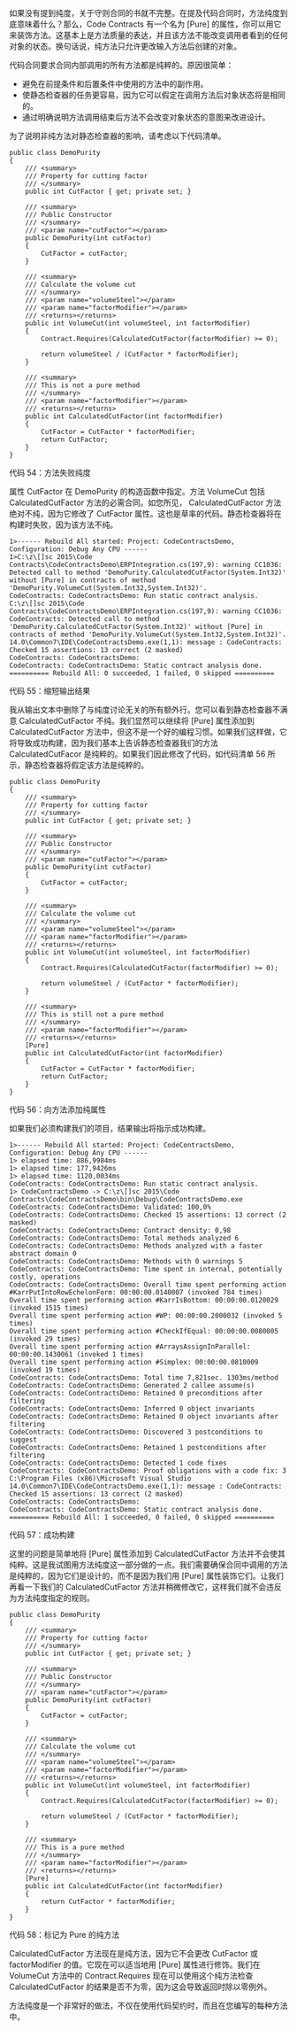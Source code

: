 如果没有提到纯度，关于守则合同的书就不完整。在提及代码合同时，方法纯度到底意味着什么？那么，Code Contracts 有一个名为 [Pure] 的属性，你可以用它来装饰方法。这基本上是方法质量的表达，并且该方法不能改变调用者看到的任何对象的状态。换句话说，纯方法只允许更改输入方法后创建的对象。

代码合同要求合同内部调用的所有方法都是纯粹的。原因很简单：

*   避免在前提条件和后置条件中使用的方法中的副作用。
*   使静态检查器的任务更容易，因为它可以假定在调用方法后对象状态将是相同的。
*   通过明确说明方法调用结束后方法不会改变对象状态的意图来改进设计。

为了说明非纯方法对静态检查器的影响，请考虑以下代码清单。

```
public class DemoPurity
{
    /// <summary>
    /// Property for cutting factor
    /// </summary>
    public int CutFactor { get; private set; }

    /// <summary>
    /// Public Constructor
    /// </summary>
    /// <param name="cutFactor"></param>
    public DemoPurity(int cutFactor)
    {
        CutFactor = cutFactor;
    }

    /// <summary>
    /// Calculate the volume cut
    /// </summary>
    /// <param name="volumeSteel"></param>
    /// <param name="factorModifier"></param>
    /// <returns></returns>
    public int VolumeCut(int volumeSteel, int factorModifier)
    {
        Contract.Requires(CalculatedCutFactor(factorModifier) >= 0);

        return volumeSteel / (CutFactor * factorModifier);
    }

    /// <summary>
    /// This is not a pure method
    /// </summary>
    /// <param name="factorModifier"></param>
    /// <returns></returns>
    public int CalculatedCutFactor(int factorModifier)
    {
        CutFactor = CutFactor * factorModifier;
        return CutFactor;
    }    
}

```

代码 54：方法失败纯度

属性 CutFactor 在 DemoPurity 的构造函数中指定。方法 VolumeCut 包括 CalculatedCutFactor 方法的必需合同。如您所见， CalculatedCutFactor 方法绝对不纯，因为它修改了 CutFactor 属性。这也是草率的代码。静态检查器将在构建时失败，因为该方法不纯。

```
1>------ Rebuild All started: Project: CodeContractsDemo, Configuration: Debug Any CPU ------
1>C:\z\[]sc 2015\Code Contracts\CodeContractsDemo\ERPIntegration.cs(197,9): warning CC1036: Detected call to method 'DemoPurity.CalculatedCutFactor(System.Int32)' without [Pure] in contracts of method 'DemoPurity.VolumeCut(System.Int32,System.Int32)'.
CodeContracts: CodeContractsDemo: Run static contract analysis.
C:\z\[]sc 2015\Code Contracts\CodeContractsDemo\ERPIntegration.cs(197,9): warning CC1036: CodeContracts: Detected call to method 'DemoPurity.CalculatedCutFactor(System.Int32)' without [Pure] in contracts of method 'DemoPurity.VolumeCut(System.Int32,System.Int32)'.
14.0\Common7\IDE\CodeContractsDemo.exe(1,1): message : CodeContracts: Checked 15 assertions: 13 correct (2 masked)
CodeContracts: CodeContractsDemo:
CodeContracts: CodeContractsDemo: Static contract analysis done.
========== Rebuild All: 0 succeeded, 1 failed, 0 skipped ==========

```

代码 55：缩短输出结果

我从输出文本中删除了与纯度讨论无关的所有额外行。您可以看到静态检查器不满意 CalculatedCutFactor 不纯。我们显然可以继续将 [Pure] 属性添加到 CalculatedCutFactor 方法中，但这不是一个好的编程习惯。如果我们这样做，它将导致成功构建，因为我们基本上告诉静态检查器我们的方法 CalculatedCutFacor 是纯粹的。如果我们因此修改了代码，如代码清单 56 所示，静态检查器将假定该方法是纯粹的。

```
public class DemoPurity
{
    /// <summary>
    /// Property for cutting factor
    /// </summary>
    public int CutFactor { get; private set; }

    /// <summary>
    /// Public Constructor
    /// </summary>
    /// <param name="cutFactor"></param>
    public DemoPurity(int cutFactor)
    {
        CutFactor = cutFactor;
    }

    /// <summary>
    /// Calculate the volume cut
    /// </summary>
    /// <param name="volumeSteel"></param>
    /// <param name="factorModifier"></param>
    /// <returns></returns>
    public int VolumeCut(int volumeSteel, int factorModifier)
    {
        Contract.Requires(CalculatedCutFactor(factorModifier) >= 0);

        return volumeSteel / (CutFactor * factorModifier);
    }

    /// <summary>
    /// This is still not a pure method
    /// </summary>
    /// <param name="factorModifier"></param>
    /// <returns></returns>
    [Pure]
    public int CalculatedCutFactor(int factorModifier)
    {
        CutFactor = CutFactor * factorModifier;
        return CutFactor;
    }    
}

```

代码 56：向方法添加纯属性

如果我们必须构建我们的项目，结果输出将指示成功构建。

```
1>------ Rebuild All started: Project: CodeContractsDemo, Configuration: Debug Any CPU ------
1> elapsed time: 886,9984ms
1> elapsed time: 177,9426ms
1> elapsed time: 1120,0034ms
CodeContracts: CodeContractsDemo: Run static contract analysis.
1> CodeContractsDemo -> C:\z\[]sc 2015\Code Contracts\CodeContractsDemo\bin\Debug\CodeContractsDemo.exe
CodeContracts: CodeContractsDemo: Validated: 100,0%
CodeContracts: CodeContractsDemo: Checked 15 assertions: 13 correct (2 masked)
CodeContracts: CodeContractsDemo: Contract density: 0,98
CodeContracts: CodeContractsDemo: Total methods analyzed 6
CodeContracts: CodeContractsDemo: Methods analyzed with a faster abstract domain 0
CodeContracts: CodeContractsDemo: Methods with 0 warnings 5
CodeContracts: CodeContractsDemo: Time spent in internal, potentially costly, operations
CodeContracts: CodeContractsDemo: Overall time spent performing action #KarrPutIntoRowEchelonForm: 00:00:00.0140007 (invoked 784 times)
Overall time spent performing action #KarrIsBottom: 00:00:00.0120029 (invoked 1515 times)
Overall time spent performing action #WP: 00:00:00.2000032 (invoked 5 times)
Overall time spent performing action #CheckIfEqual: 00:00:00.0080005 (invoked 29 times)
Overall time spent performing action #ArraysAssignInParallel: 00:00:00.1430061 (invoked 1 times)
Overall time spent performing action #Simplex: 00:00:00.0810009 (invoked 19 times)
CodeContracts: CodeContractsDemo: Total time 7,821sec. 1303ms/method
CodeContracts: CodeContractsDemo: Generated 2 callee assume(s)
CodeContracts: CodeContractsDemo: Retained 0 preconditions after filtering
CodeContracts: CodeContractsDemo: Inferred 0 object invariants
CodeContracts: CodeContractsDemo: Retained 0 object invariants after filtering
CodeContracts: CodeContractsDemo: Discovered 3 postconditions to suggest
CodeContracts: CodeContractsDemo: Retained 1 postconditions after filtering
CodeContracts: CodeContractsDemo: Detected 1 code fixes
CodeContracts: CodeContractsDemo: Proof obligations with a code fix: 3
C:\Program Files (x86)\Microsoft Visual Studio 14.0\Common7\IDE\CodeContractsDemo.exe(1,1): message : CodeContracts: Checked 15 assertions: 13 correct (2 masked)
CodeContracts: CodeContractsDemo:
CodeContracts: CodeContractsDemo: Static contract analysis done.
========== Rebuild All: 1 succeeded, 0 failed, 0 skipped ==========

```

代码 57：成功构建

这里的问题是简单地将 [Pure] 属性添加到 CalculatedCutFactor 方法并不会使其纯粹。这是我试图用方法纯度这一部分做的一点。我们需要确保合同中调用的方法是纯粹的，因为它们是设计的，而不是因为我们用 [Pure] 属性装饰它们。让我们再看一下我们的 CalculatedCutFactor 方法并稍微修改它，这样我们就不会违反为方法纯度指定的规则。

```
public class DemoPurity
{
    /// <summary>
    /// Property for cutting factor
    /// </summary>
    public int CutFactor { get; private set; }

    /// <summary>
    /// Public Constructor
    /// </summary>
    /// <param name="cutFactor"></param>
    public DemoPurity(int cutFactor)
    {
        CutFactor = cutFactor;
    }

    /// <summary>
    /// Calculate the volume cut
    /// </summary>
    /// <param name="volumeSteel"></param>
    /// <param name="factorModifier"></param>
    /// <returns></returns>
    public int VolumeCut(int volumeSteel, int factorModifier)
    {
        Contract.Requires(CalculatedCutFactor(factorModifier) >= 0);

        return volumeSteel / (CutFactor * factorModifier);
    }

    /// <summary>
    /// This is a pure method
    /// </summary>
    /// <param name="factorModifier"></param>
    /// <returns></returns>
    [Pure]
    public int CalculatedCutFactor(int factorModifier)
    {
        return CutFactor * factorModifier;        
    }    
}

```

代码 58：标记为 Pure 的纯方法

CalculatedCutFactor 方法现在是纯方法，因为它不会更改 CutFactor 或 factorModifier 的值。它现在可以适当地用 [Pure] 属性进行修饰。我们在 VolumeCut 方法中的 Contract.Requires 现在可以使用这个纯方法检查 CalculatedCutFactor 的结果是否不为零，因为这会导致返回时除以零例外。

方法纯度是一个非常好的做法，不仅在使用代码契约时，而且在您编写的每种方法中。